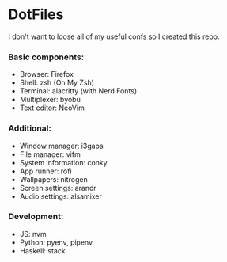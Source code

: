 # DotFiles

I don't want to loose all of my useful confs so I created this repo.

### Basic components:
- Browser: Firefox
- Shell: zsh (Oh My Zsh)
- Terminal: alacritty (with Nerd Fonts)
- Multiplexer: byobu
- Text editor: NeoVim

### Additional:
- Window manager: i3gaps
- File manager: vifm
- System information: conky
- App runner: rofi
- Wallpapers: nitrogen
- Screen settings: arandr
- Audio settings: alsamixer

### Development:
- JS: nvm
- Python: pyenv, pipenv
- Haskell: stack
